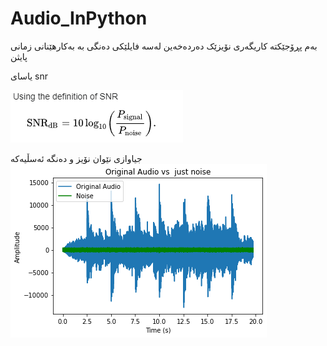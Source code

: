 # Audio_InPython
بەم پڕۆجێکتە کاریگەری نۆیزێک دەردەخەین لەسە فایلێکی دەنگی بە بەکارهێنانی زمانی پایثن


یاسای snr


![Alt Text](https://github.com/rastykhalel/Audio_InPython/blob/main/Screenshot%202024-04-16%20171505.png)


جیاوازی نێوان نۆیز و دەنگە ئەسڵیەکە
![Alt Text](https://github.com/rastykhalel/Audio_InPython/blob/main/Figure%202024-04-16%20171517.png)

 